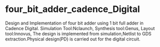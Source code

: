 # four_bit_adder_cadence_Digital
Design and Implementation of four bit adder using 1 bit full adder in Cadence Digital.
Simulation Tool:Nclaunch,
Synthesis tool:Genus,
Layout tool:Innovus,
The design is implemented from simulation,Netlist to GDS extraction.Physical design(PD) is carried out for the digital circuit.
